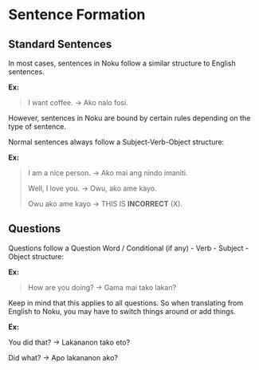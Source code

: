 # Sentence Formation

## Standard Sentences

In most cases, sentences in Noku follow a similar structure to English sentences.

**Ex:**

> I want coffee. -\> Ako nalo fosi.

However, sentences in Noku are bound by certain rules depending on the type of sentence.

Normal sentences always follow a Subject-Verb-Object structure:

**Ex:**

> I am a nice person. -\> Ako mai ang nindo imaniti.
> 
> Well, I love you. -\> Owu, ako ame kayo.
> 
> Owu ako ame kayo -\> THIS IS **INCORRECT** (X).

## Questions

Questions follow a Question Word / Conditional (if any) - Verb - Subject - Object structure:

**Ex:**

> How are you doing? -\> Gama mai tako lakan?

Keep in mind that this applies to all questions. So when translating from English to Noku, you may have to switch things around or add things.

**Ex:**

You did that? -\> Lakananon tako eto?

Did what? -\> Apo lakananon ako?